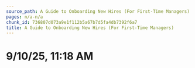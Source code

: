 ```yaml
---
source_path: A Guide to Onboarding New Hires (For First-Time Managers).md
pages: n/a-n/a
chunk_id: 736807d073a9e1f112b5a67b7d5fa4db7392f6a7
title: A Guide to Onboarding New Hires (For First-Time Managers)
---
```

# 9/10/25, 11:18 AM
